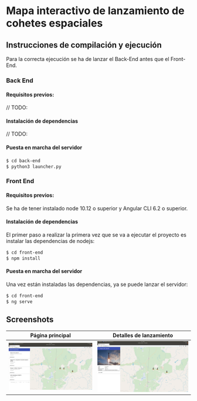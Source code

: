 # Mapa interactivo de lanzamiento de cohetes espaciales
## Instrucciones de compilación y ejecución
Para la correcta ejecución se ha de lanzar el Back-End antes que el Front-End.
### Back End
#### Requisitos previos:
// TODO:

#### Instalación de dependencias
// TODO:

#### Puesta en marcha del servidor
```
$ cd back-end
$ python3 launcher.py
```

### Front End
#### Requisitos previos:
Se ha de tener instalado node 10.12 o superior y Angular CLI 6.2 o superior.

#### Instalación de dependencias
El primer paso a realizar la primera vez que se va a ejecutar el proyecto es instalar las dependencias de nodejs:
```
$ cd front-end
$ npm install
```

#### Puesta en marcha del servidor
Una vez están instaladas las dependencias, ya se puede lanzar el servidor:
```
$ cd front-end
$ ng serve
```

## Screenshots
Página principal |  Detalles de lanzamiento
:---------------:|:-----------------------:
![Página principal](screenshots/next-launches.png) |  ![Detalles de lanzamiento](screenshots/launch-detail.png) |
